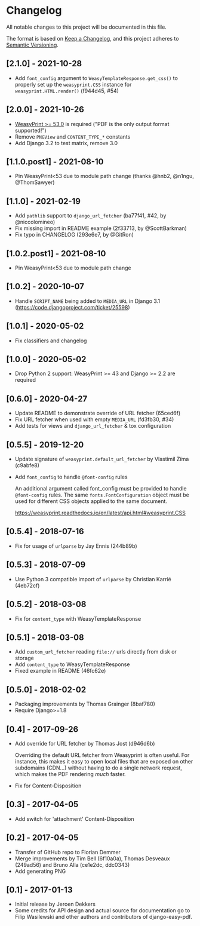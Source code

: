 # Changelog
All notable changes to this project will be documented in this file.

The format is based on [Keep a Changelog](https://keepachangelog.com/en/1.0.0/),
and this project adheres to [Semantic Versioning](https://semver.org/spec/v2.0.0.html).

## [2.1.0] - 2021-10-28

- Add `font_config` argument to `WeasyTemplateResponse.get_css()` to properly
  set up the `weasyprint.CSS` instance for `weasyprint.HTML.render()` (f944d45, #54)

## [2.0.0] - 2021-10-26

- [WeasyPrint >= 53.0](https://github.com/Kozea/WeasyPrint/releases/tag/v53.0)
  is required ("PDF is the only output format supported!")
- Remove `PNGView` and `CONTENT_TYPE_*` constants
- Add Django 3.2 to test matrix, remove 3.0

## [1.1.0.post1] - 2021-08-10

- Pin WeasyPrint<53 due to module path change (thanks @hnb2, @n1ngu, @ThomSawyer)

## [1.1.0] - 2021-02-19

- Add `pathlib` support to `django_url_fetcher` (ba77f41, #42, by @niccolomineo)
- Fix missing import in README example (2f33713, by @ScottBarkman)
- Fix typo in CHANGELOG (293e6e7, by @GitRon)

## [1.0.2.post1] - 2021-08-10

- Pin WeasyPrint<53 due to module path change

## [1.0.2] - 2020-10-07

- Handle `SCRIPT_NAME` being added to `MEDIA_URL` in Django 3.1
  (https://code.djangoproject.com/ticket/25598)

## [1.0.1] - 2020-05-02

- Fix classifiers and changelog

## [1.0.0] - 2020-05-02

- Drop Python 2 support: WeasyPrint >= 43 and Django >= 2.2 are required

## [0.6.0] - 2020-04-27

- Update README to demonstrate override of URL fetcher (65ced6f)
- Fix URL fetcher when used with empty `MEDIA_URL` (fd3fb30, #34)
- Add tests for views and `django_url_fetcher` & tox configuration

## [0.5.5] - 2019-12-20

- Update signature of `weasyprint.default_url_fetcher` by Vlastimil Zíma (c9abfe8)
- Add `font_config` to handle `@font-config` rules

  An additional argument called font_config must be provided to handle
  `@font-config` rules. The same `fonts.FontConfiguration` object must be
  used for different CSS objects applied to the same document.

  https://weasyprint.readthedocs.io/en/latest/api.html#weasyprint.CSS

## [0.5.4] - 2018-07-16

- Fix for usage of `urlparse` by Jay Ennis (244b89b)

## [0.5.3] - 2018-07-09

- Use Python 3 compatible import of `urlparse` by Christian Karrié (4eb72cf)

## [0.5.2] - 2018-03-08

- Fix for `content_type` with WeasyTemplateResponse

## [0.5.1] - 2018-03-08

- Add `custom_url_fetcher` reading `file://` urls directly from disk or storage
- Add `content_type` to WeasyTemplateResponse
- Fixed example in README (46fc62e)

## [0.5.0] - 2018-02-02

- Packaging improvements by Thomas Grainger (8baf780)
- Require Django>=1.8

## [0.4] - 2017-09-26

- Add override for URL fetcher by Thomas Jost (d946d6b)

  Overriding the default URL fetcher from Weasyprint is often useful.
  For instance, this makes it easy to open local files that are exposed on other
  subdomains (CDN…) without having to do a single network request, which makes
  the PDF rendering *much* faster.

- Fix for Content-Disposition

## [0.3] - 2017-04-05

- Add switch for 'attachment' Content-Disposition

## [0.2] - 2017-04-05

- Transfer of GitHub repo to Florian Demmer
- Merge improvements by Tim Bell (6f10a0a), Thomas Desveaux (249ad56) and
  Bruno Alla (ce1e2dc, ddc0343)
- Add generating PNG

## [0.1] - 2017-01-13

- Initial release by Jeroen Dekkers
- Some credits for API design and actual source for documentation go to
  Filip Wasilewski and other authors and contributors of django-easy-pdf.
